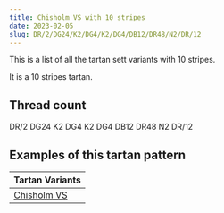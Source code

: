 ```yaml
---
title: Chisholm VS with 10 stripes
date: 2023-02-05
slug: DR/2/DG24/K2/DG4/K2/DG4/DB12/DR48/N2/DR/12
---
```

This is a list of all the tartan sett variants with 10 stripes.

It is a 10 stripes tartan.


## Thread count
DR/2 DG24 K2 DG4 K2 DG4 DB12 DR48 N2 DR/12

## Examples of this tartan pattern

| Tartan Variants |
|---------------|
| [Chisholm VS](/variants/dr/2/dg24/k2/dg4/k2/dg4/db12/dr48/n2/dr/12-db000052-dg11450d-draa0000-k000000-naaaaaa)||
